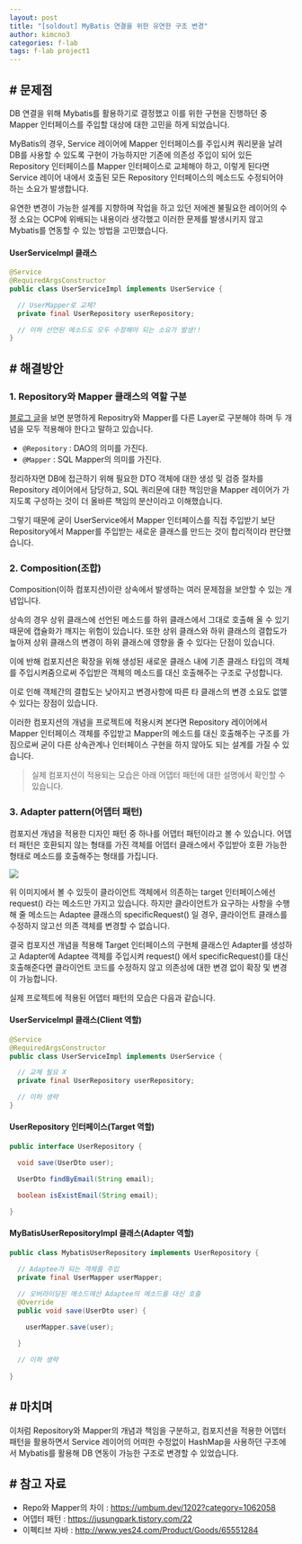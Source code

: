 ```yaml
---
layout: post
title: "[soldout] MyBatis 연결을 위한 유연한 구조 변경"
author: kimcno3
categories: f-lab
tags: f-lab project1
---
```


## # 문제점
DB 연결을 위해 Mybatis를 활용하기로 결정했고 이를 위한 구현을 진행하던 중 Mapper 인터페이스를 주입할 대상에 대한 고민을 하게 되었습니다.

MyBatis의 경우, Service 레이어에 Mapper 인터페이스를 주입시켜 쿼리문을 날려 DB를 사용할 수 있도록 구현이 가능하지만 기존에 의존성 주입이 되어 있든 Repository 인터페이스를 Mapper 인터페이스로 교체해야 하고, 이렇게 된다면 Service 레이어 내에서 호출된 모든 Repository 인터페이스의 메소드도 수정되어야 하는 소요가 발생합니다.

유연한 변경이 가능한 설계를 지향하며 작업을 하고 있던 저에겐 불필요한 레이어의 수정 소요는 OCP에 위배되는 내용이라 생각했고 이러한 문제를 발생시키지 않고 Mybatis를 연동할 수 있는 방법을 고민했습니다.

#### UserServiceImpl 클래스
```java
@Service
@RequiredArgsConstructor
public class UserServiceImpl implements UserService {

  // UserMapper로 교체?
  private final UserRepository userRepository;

  // 이하 선언된 메소드도 모두 수정해야 되는 소요가 발생!!
}
```

## # 해결방안
### 1. Repository와 Mapper 클래스의 역할 구분
[블로그 글](https://umbum.dev/1202?category=1062058)을 보면 분명하게 Repositry와 Mapper를 다른 Layer로 구분해야 하며 두 개념을 모두 적용해야 한다고 말하고 있습니다.

- `@Repository` : DAO의 의미를 가진다.
- `@Mapper` : SQL Mapper의 의미를 가진다.

정리하자면 DB에 접근하기 위해 필요한 DTO 객체에 대한 생성 및 검증 절차를 Repository 레이어에서 담당하고, SQL 쿼리문에 대한 책임만을 Mapper 레이어가 가지도록 구성하는 것이 더 올바른 책임의 분산이라고 이해했습니다.

그렇기 때문에 굳이 UserService에서 Mapper 인터페이스를 직접 주입받기 보단 Repository에서 Mapper를 주입받는 새로운 클래스를 만드는 것이 합리적이라 판단했습니다.

### 2. Composition(조합)
Composition(이하 컴포지션)이란 상속에서 발생하는 여러 문제점을 보안할 수 있는 개념입니다.

상속의 경우 상위 클래스에 선언된 메소드를 하위 클래스에서 그대로 호출해 올 수 있기 때문에 캡슐화가 깨지는 위험이 있습니다. 또한 상위 클래스와 하위 클래스의 결합도가 높아져 상위 클래스의 변경이 하위 클래스에 영향을 줄 수 있다는 단점이 있습니다.

이에 반해 컴포지션은 확장을 위해 생성된 새로운 클래스 내에 기존 클래스 타입의 객체를 주입시켜줌으로써 주입받은 객체의 메소드를 대신 호출해주는 구조로 구성합니다.

이로 인해 객체간의 결합도는 낮아지고 변경사항에 따른 타 클래스의 변경 소요도 없앨 수 있다는 장점이 있습니다.

이러한 컴포지션의 개념을 프로젝트에 적용시켜 본다면 Repository 레이어에서 Mapper 인터페이스 객체를 주입받고 Mapper의 메소드를 대신 호출해주는 구조를 가짐으로써 굳이 다른 상속관계나 인터페이스 구현을 하지 않아도 되는 설계를 가질 수 있습니다.

> 실제 컴포지션이 적용되는 모습은 아래 어뎁터 패턴에 대한 설명에서 확인할 수 있습니다.

### 3. Adapter pattern(어뎁터 패턴)
컴포지션 개념을 적용한 디자인 패턴 중 하나를 어뎁터 패턴이라고 볼 수 있습니다. 어뎁터 패턴은 호환되지 않는 형태를 가진 객체를 어뎁터 클래스에서 주입받아 호환 가능한 형태로 메소드를 호출해주는 형태를 가집니다.

![](https://t1.daumcdn.net/cfile/tistory/24231F4C575EACA210)

위 이미지에서 볼 수 있듯이 클라이언트 객체에서 의존하는 target 인터페이스에선 request() 라는 메소드만 가지고 있습니다. 하지만 클라이언트가 요구하는 사항을 수행해 줄 메소드는 Adaptee 클래스의 specificRequest() 일 경우, 클라이언트 클래스를 수정하지 않고선 의존 객체를 변경할 수 없습니다.

결국 컴포지션 개념을 적용해 Target 인터페이스의 구현체 클래스인 Adapter를 생성하고 Adapter에 Adaptee 객체를 주입시켜 request() 에서 specificRequest()를 대신 호출해준다면 클라이언트 코드를 수정하지 않고 의존성에 대한 변경 없이 확장 및 변경이 가능합니다.

실제 프로젝트에 적용된 어뎁터 패턴의 모습은 다음과 같습니다.

#### UserServiceImpl 클래스(Client 역할)
```java
@Service
@RequiredArgsConstructor
public class UserServiceImpl implements UserService {

  // 교체 필요 X
  private final UserRepository userRepository;

  // 이하 생략
}
```

#### UserRepository 인터페이스(Target 역할)
```java
public interface UserRepository {

  void save(UserDto user);

  UserDto findByEmail(String email);

  boolean isExistEmail(String email);

}
```

#### MyBatisUserRepositoryImpl 클래스(Adapter 역할)
```java
public class MybatisUserRepository implements UserRepository {
  
  // Adaptee가 되는 객체를 주입
  private final UserMapper userMapper;

  // 오버라이딩된 메소드에선 Adaptee의 메소드를 대신 호출
  @Override
  public void save(UserDto user) {

    userMapper.save(user);

  }
  
  // 이하 생략
  
}
```
## # 마치며
이처럼 Repository와 Mapper의 개념과 책임을 구분하고, 컴포지션을 적용한 어뎁터 패턴을 활용하면서 Service 레이어의 어떠한 수정없이 HashMap을 사용하던 구조에서 Mybatis를 활용해 DB 연동이 가능한 구조로 변경할 수 있었습니다.

## # 참고 자료
- Repo와 Mapper의 차이 : https://umbum.dev/1202?category=1062058
- 어뎁터 패턴 : https://jusungpark.tistory.com/22
- 이펙티브 자바 : http://www.yes24.com/Product/Goods/65551284